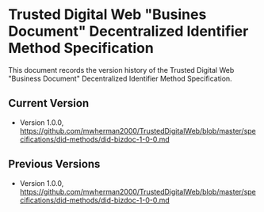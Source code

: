 # Trusted Digital Web "Busines Document" Decentralized Identifier Method Specification

This document records the version history of the Trusted Digital Web "Business Document" Decentralized Identifier Method Specification.

## Current Version

- Version 1.0.0, https://github.com/mwherman2000/TrustedDigitalWeb/blob/master/specifications/did-methods/did-bizdoc-1-0-0.md

## Previous Versions

- Version 1.0.0, https://github.com/mwherman2000/TrustedDigitalWeb/blob/master/specifications/did-methods/did-bizdoc-1-0-0.md

